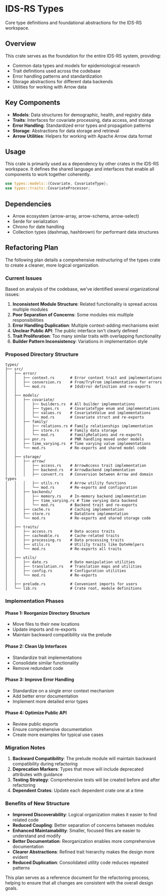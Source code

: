 # IDS-RS Types

Core type definitions and foundational abstractions for the IDS-RS workspace.

## Overview

This crate serves as the foundation for the entire IDS-RS system, providing:

- Common data types and models for epidemiological research
- Trait definitions used across the codebase
- Error handling patterns and standardization
- Storage abstractions for different data backends
- Utilities for working with Arrow data

## Key Components

- **Models**: Data structures for demographic, health, and registry data
- **Traits**: Interfaces for covariate processing, data access, and storage
- **Error Handling**: Standardized error types and propagation patterns
- **Storage**: Abstractions for data storage and retrieval
- **Arrow Utilities**: Helpers for working with Apache Arrow data format

## Usage

This crate is primarily used as a dependency by other crates in the IDS-RS workspace. It defines the shared language and interfaces that enable all components to work together coherently.

```rust
use types::models::{Covariate, CovariateType};
use types::traits::CovariateProcessor;
```

## Dependencies

- Arrow ecosystem (arrow-array, arrow-schema, arrow-select)
- Serde for serialization
- Chrono for date handling
- Collection types (dashmap, hashbrown) for performant data structures

## Refactoring Plan

The following plan details a comprehensive restructuring of the types crate to create a cleaner, more logical organization.

### Current Issues

Based on analysis of the codebase, we've identified several organizational issues:

1. **Inconsistent Module Structure**: Related functionality is spread across multiple modules
2. **Poor Separation of Concerns**: Some modules mix multiple responsibilities
3. **Error Handling Duplication**: Multiple context-adding mechanisms exist
4. **Unclear Public API**: The public interface isn't clearly defined
5. **Trait Proliferation**: Too many similar traits with overlapping functionality
6. **Builder Pattern Inconsistency**: Variations in implementation style

### Proposed Directory Structure

```
types/
├── src/
│   ├── error/
│   │   ├── context.rs       # Error context trait and implementations
│   │   ├── conversion.rs    # From/TryFrom implementations for errors
│   │   └── mod.rs           # IdsError definition and re-exports
│   │
│   ├── models/
│   │   ├── covariate/
│   │   │   ├── builders.rs  # All builder implementations 
│   │   │   ├── types.rs     # CovariateType enum and implementations
│   │   │   ├── values.rs    # CovariateValue and implementations
│   │   │   └── mod.rs       # Covariate struct and re-exports
│   │   ├── family/
│   │   │   ├── relations.rs # Family relationships implementation
│   │   │   ├── store.rs     # Family data storage
│   │   │   └── mod.rs       # FamilyRelations and re-exports
│   │   ├── pnr.rs           # PNR handling moved under models
│   │   ├── time_varying.rs  # Time varying value implementations
│   │   └── mod.rs           # Re-exports and shared model code
│   │
│   ├── storage/
│   │   ├── arrow/
│   │   │   ├── access.rs    # ArrowAccess trait implementation
│   │   │   ├── backend.rs   # ArrowBackend implementation
│   │   │   ├── convert.rs   # Conversion between Arrow and domain types
│   │   │   ├── utils.rs     # Arrow utility functions
│   │   │   └── mod.rs       # Re-exports and configuration
│   │   ├── backends/
│   │   │   ├── memory.rs    # In-memory backend implementation
│   │   │   ├── time_varying.rs # Time varying data backend
│   │   │   └── mod.rs       # Backend trait and re-exports
│   │   ├── cache.rs         # Caching implementation
│   │   ├── store.rs         # DataStore implementation
│   │   └── mod.rs           # Re-exports and shared storage code
│   │
│   ├── traits/
│   │   ├── access.rs        # Data access traits
│   │   ├── cacheable.rs     # Cache-related traits
│   │   ├── processing.rs    # Data processing traits
│   │   ├── utils.rs         # Utility traits like DateHelpers
│   │   └── mod.rs           # Re-exports all traits
│   │
│   ├── utils/
│   │   ├── date.rs          # Date manipulation utilities
│   │   ├── translation.rs   # Translation maps and utilities 
│   │   ├── config.rs        # Configuration utilities
│   │   └── mod.rs           # Re-exports
│   │
│   ├── prelude.rs           # Convenient imports for users
│   └── lib.rs               # Crate root, module definitions
```

### Implementation Phases

#### Phase 1: Reorganize Directory Structure
- Move files to their new locations
- Update imports and re-exports
- Maintain backward compatibility via the prelude

#### Phase 2: Clean Up Interfaces
- Standardize trait implementations
- Consolidate similar functionality
- Remove redundant code

#### Phase 3: Improve Error Handling
- Standardize on a single error context mechanism
- Add better error documentation
- Implement more detailed error types

#### Phase 4: Optimize Public API
- Review public exports
- Ensure comprehensive documentation
- Create more examples for typical use cases

### Migration Notes

1. **Backward Compatibility**: The prelude module will maintain backward compatibility during refactoring
2. **Deprecation Markers**: Types that move will include deprecated attributes with guidance
3. **Testing Strategy**: Comprehensive tests will be created before and after refactoring
4. **Dependent Crates**: Update each dependent crate one at a time

### Benefits of New Structure

- **Improved Discoverability**: Logical organization makes it easier to find related code
- **Reduced Coupling**: Better separation of concerns between modules
- **Enhanced Maintainability**: Smaller, focused files are easier to understand and modify
- **Better Documentation**: Reorganization enables more comprehensive documentation
- **Clearer Abstractions**: Refined trait hierarchy makes the design more evident
- **Reduced Duplication**: Consolidated utility code reduces repeated patterns

This plan serves as a reference document for the refactoring process, helping to ensure that all changes are consistent with the overall design goals.